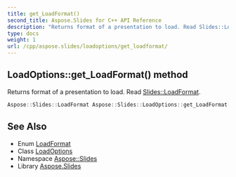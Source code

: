 ```yaml
---
title: get_LoadFormat()
second_title: Aspose.Slides for C++ API Reference
description: "Returns format of a presentation to load. Read Slides::LoadFormat."
type: docs
weight: 1
url: /cpp/aspose.slides/loadoptions/get_loadformat/
---
```

## LoadOptions::get_LoadFormat() method


Returns format of a presentation to load. Read [Slides::LoadFormat](../../loadformat/).

```cpp
Aspose::Slides::LoadFormat Aspose::Slides::LoadOptions::get_LoadFormat() override
```

## See Also

* Enum [LoadFormat](../loadformat/)
* Class [LoadOptions](./)
* Namespace [Aspose::Slides](../)
* Library [Aspose.Slides](../../)